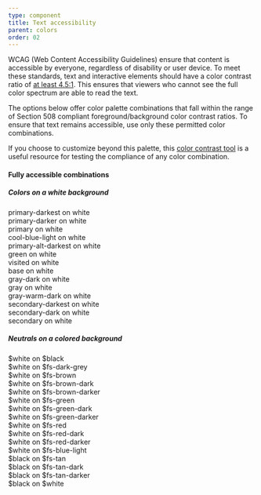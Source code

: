 ```yaml
---
type: component
title: Text accessibility
parent: colors
order: 02
---
```


<p>WCAG (Web Content Accessibility Guidelines) ensure that content is accessible by everyone, regardless of disability or user device. To meet these standards, text and interactive elements should have a color contrast ratio of <a href="http://www.w3.org/TR/UNDERSTANDING-WCAG20/visual-audio-contrast-contrast.html">at least 4.5:1</a>. This ensures that viewers who cannot see the full color spectrum are able to read the text.</p>
<p>The options below offer color palette combinations that fall within the range of Section 508 compliant foreground/background color contrast ratios. To ensure that text remains accessible, use only these permitted color combinations.</p>
<p>If you choose to customize beyond this palette, this <a href="http://webaim.org/resources/contrastchecker/">color contrast tool</a> is a useful resource for testing the compliance of any color combination.</p>
<h4 class="usa-heading">Fully accessible combinations</h4>

<h5>Colors on a white background</h5>

<div class="usa-grid-full usa-color-outline">
  <div class="usa-width-one-half">
    <div class="usa-color-text usa-color-text-primary-darkest">
      primary-darkest on white
    </div>
    <div class="usa-color-text usa-color-text-primary-darker">
      primary-darker on white
    </div>
    <div class="usa-color-text usa-color-text-primary">
      primary on white
    </div>
    <div class="usa-color-text usa-color-text-cool-blue-light">
      cool-blue-light on white
    </div>
    <div class="usa-color-text usa-color-text-primary-alt-darkest">
      primary-alt-darkest on white
    </div>
    <div class="usa-color-text usa-color-text-green">
      green on white
    </div>
    <div class="usa-color-text usa-color-text-visited">
      visited on white
    </div>
  </div>
  <div class="usa-width-one-half usa-end-row">
    <div class="usa-color-text usa-color-text-gray-dark">
      base on white
    </div>
    <div class="usa-color-text usa-color-text-gray-dark">
      gray-dark on white
    </div>
    <div class="usa-color-text usa-color-text-gray">
      gray on white
    </div>
    <div class="usa-color-text usa-color-text-gray-warm-dark">
      gray-warm-dark on white
    </div>
    <div class="usa-color-text usa-color-text-secondary-darkest">
      secondary-darkest on white
    </div>
    <div class="usa-color-text usa-color-text-secondary-dark">
      secondary-dark on white
    </div>
    <div class="usa-color-text usa-color-text-secondary">
      secondary on white
    </div>
  </div>
</div>

<h5>Neutrals on a colored background</h5>

<div class="usa-grid-full">
  <div class="usa-width-one-half">
    <div class="usa-color-text white-on-black">
      $white on $black
    </div>
    <div class="usa-color-text white-on-dark-grey">
      $white on $fs-dark-grey
    </div>
    <div class="usa-color-text white-on-brown">
      $white on $fs-brown
    </div>
    <div class="usa-color-text white-on-brown-dark">
      $white on $fs-brown-dark
    </div>
    <div class="usa-color-text white-on-brown-darker">
      $white on $fs-brown-darker
    </div>
    <div class="usa-color-text white-on-green">
      $white on $fs-green
    </div>
    <div class="usa-color-text white-on-green-dark">
      $white on $fs-green-dark
    </div>
    <div class="usa-color-text white-on-green-darker">
      $white on $fs-green-darker
    </div>
    <div class="usa-color-text white-on-red">
      $white on $fs-red
    </div>
    <div class="usa-color-text white-on-red-dark">
      $white on $fs-red-dark
    </div>
    <div class="usa-color-text white-on-red-darker">
      $white on $fs-red-darker
    </div>
    <div class="usa-color-text white-on-blue">
      $white on $fs-blue-light
    </div>
    <div class="usa-color-text black-on-tan">
      $black on $fs-tan
    </div>
    <div class="usa-color-text black-on-tan-dark">
      $black on $fs-tan-dark
    </div>
    <div class="usa-color-text black-on-tan-darker">
      $black on $fs-tan-darker
    </div>
    <div class="usa-color-text black-on-white">
      $black on $white
    </div>
  </div>
</div>

